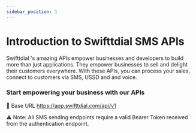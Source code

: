 ```yaml
---
sidebar_position: 1
---
```


# Introduction to Swifttdial SMS APIs


Swifttdial 's amazing APIs empower businesses and developers to build more than just applications. They empower businesses to sell and delight their customers everywhere. With these APIs, you can process your sales, connect to customers via SMS, USSD and and voice.

### Start empowering your business with our APIs


🔗 Base URL
https://app.swifttdial.com/api/v1


⚠️ Note: All SMS sending endpoints require a valid Bearer Token received from the authentication endpoint.

